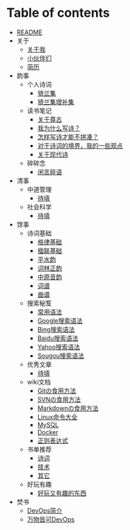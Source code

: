 # Table of contents

- [README](README.md)
- 关于
  - [关于我](关于/About.md)
  - [小伙伴们](关于/Friends.md)
  - [简历](关于/Resume.md)
- 韵事
  - 个人诗词
    - [猗兰集](韵事/个人诗词/01猗兰集.md)
    - [猗兰集增补集](韵事/个人诗词/02猗兰集增补集.md)
  - 读书笔记
    - [关于尊古](韵事/读书笔记/01尊古.md)
    - [我为什么写诗？](韵事/读书笔记/02我为什么写诗？.md)
    - [怎样写诗才能不拼凑？](韵事/读书笔记/03怎样写诗才能不拼凑？.md)
    - [对于诗词的境界，我的一些观点](韵事/读书笔记/04对于诗词的境界，我的一些观点.md)
    - [关于现代诗](韵事/读书笔记/05关于现代诗.md)
  - 碎碎念
    - [闲言碎语](韵事/碎碎念/闲言碎语.md)
- 清事
  - 中道管理
    - [待填](清事/中道管理/待填.md)
  - 社会科学
    - [待填](清事/社会科学/待填.md)
- 馀事
  - 诗词基础
    - [格律基础](馀事/诗词基础/格律基础.md)
    - [楹联基础](馀事/诗词基础/楹联基础.md)
    - [平水韵](https://sou-yun.cn/QR.aspx)
    - [词林正韵](https://sou-yun.cn/QR.aspx?ci=*)
    - [中原音韵](https://sou-yun.cn/zyqr.aspx)
    - [词谱](https://sou-yun.cn/QueryCiTune.aspx)
    - [曲谱](https://sou-yun.cn/QueryQuTune.aspx)
  - 搜索秘笈
    - [常用语法](馀事/搜索秘笈/常用语法.md)
    - [Google搜索语法](馀事/搜索秘笈/Google搜索语法.md)
    - [Bing搜索语法](馀事/搜索秘笈/Bing搜索语法.md)
    - [Baidu搜索语法](馀事/搜索秘笈/百度搜索语法.md)
    - [Yahoo搜索语法](馀事/搜索秘笈/Yahoo搜索语法.md)
    - [Sougou搜索语法](馀事/搜索秘笈/搜狗搜索语法.md)
  - 优秀文章
    - [待填](馀事/优秀文章/待填.md)
  - wiki文档
    - [Gitの食用方法](馀事/wiki文档/Gitの食用方法.md)
    - [SVNの食用方法](馀事/wiki文档/SVNの食用方法.md)
    - [Markdownの食用方法](馀事/wiki文档/Markdownの食用方法.md)
    - [Linux命令大全](https://www.linuxcool.com/)
    - [MySQL](https://www.runoob.com/mysql/mysql-tutorial.html)
    - [Docker](https://www.runoob.com/docker/docker-tutorial.html)
    - [正则表达式](https://www.runoob.com/regexp/regexp-tutorial.html)
  - 书单推荐
    - [诗词](馀事/书单推荐/诗词.md)
    - [技术](馀事/书单推荐/技术.md)
    - [其它](馀事/书单推荐/其它.md)
  - 好玩有趣
    - [好玩又有趣的东西](馀事/好玩有趣/好玩有趣.md)
- 焚书
  - [DevOps简介](焚书/DevOps简介.md)
  - [万物皆可DevOps](焚书/万物皆可DevOps.md)